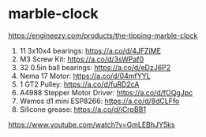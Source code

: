 # marble-clock

https://engineezy.com/products/the-tipping-marble-clock

1. 11 3x10x4 bearings: https://a.co/d/4JFZjME
1. M3 Screw Kit: https://a.co/d/3sWPaf0
1. 32 0.5in ball bearings: https://a.co/d/eDzJ6P2
1. Nema 17 Motor: https://a.co/d/04mfYYL
1. 1 GT2 Pulley: https://a.co/d/fuRD2cA
1. A4988 Stepper Motor Driver: https://a.co/d/fOQgJpc
1. Wemos d1 mini ESP8266: https://a.co/d/8dCLFfo
1. Silicone grease: https://a.co/d/iCrpBB1

https://www.youtube.com/watch?v=GmLEBhJY5ks

